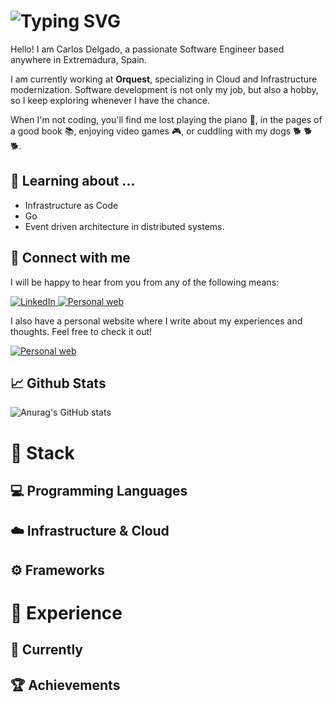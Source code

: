 <div>
    <h1>
        <img src="https://readme-typing-svg.herokuapp.com?font=Jetbrains+mono&size=30&duration=5000&color=F3890B&center=false&vCenter=true&width=300&lines=Software+Engineer...;Dog+lover...;Musician...;Reader...;Gamer..." alt="Typing SVG"/>
    </h1>
</div>

Hello! I am Carlos Delgado, a passionate Software Engineer based anywhere in Extremadura, Spain.

I am currently working at **Orquest**, specializing in Cloud and Infrastructure modernization. Software development is
not only my job, but also a hobby, so I keep exploring whenever I have the chance.

When I'm not coding, you'll find me lost playing the piano :musical_keyboard:, in the pages of a good book :books:,
enjoying video games :video_game:, or cuddling with my dogs :dog2: :dog2: :dog2:.

## :open_book: Learning about ...

- Infrastructure as Code
- Go
- Event driven architecture in distributed systems.

## :link: Connect with me
I will be happy to hear from you from any of the following means:
<div>
    <a href="https://www.linkedin.com/in/cdelgadoguiberteau/">
        <img src="https://img.shields.io/badge/LinkedIn-0077B5?style=for-the-badge&logo=linkedin&logoColor=white" alt="LinkedIn"/>
    </a>
    <a href="mailto:cdelgadoguiberteau@gmail.com">
        <img src="https://img.shields.io/badge/email-34A853?style=for-the-badge&logo=globe&logoColor=white" alt="Personal web"/>
    </a>
</div>

I also have a personal website where I write about my experiences and thoughts. Feel free to check it out!
<div>
    <a href="https://cdelgado.guiberteau.tech">
        <img src="https://img.shields.io/badge/Website-F3890B?style=for-the-badge&logo=globe&logoColor=white" alt="Personal web"/>
    </a>
</div>

## :chart_with_upwards_trend: Github Stats

![Anurag's GitHub stats](https://github-readme-stats.vercel.app/api?username=cdelgado23&show_icons=true&rank_icon=github&theme=transparent)

# :toolbox: Stack

## :computer: Programming Languages

## :cloud: Infrastructure & Cloud

## :gear: Frameworks

# :school_satchel: Experience

## :briefcase: Currently

## :trophy: Achievements

<!--
**Cdelgado23/cdelgado23** is a ✨ _special_ ✨ repository because its `README.md` (this file) appears on your GitHub profile.

Here are some ideas to get you started:

- 🔭 I’m currently working on ...
- 🌱 I’m currently learning ...
- 👯 I’m looking to collaborate on ...
- 🤔 I’m looking for help with ...
- 💬 Ask me about ...
- 📫 How to reach me: ...
- 😄 Pronouns: ...
- ⚡ Fun fact: ...
-->
